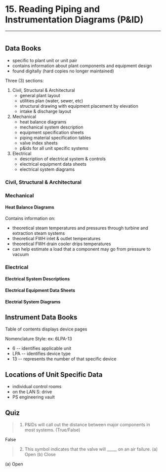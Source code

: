 # 15. Reading Piping and Instrumentation Diagrams (P&ID)
---

```toc
```

## Data Books
-	specific to plant unit or unit pair
-	contains information about plant components and equipment design
-	found digitally (hard copies no longer maintained)

Three (3) sections:
1.	Civil, Structural & Architectural
	-	general plant layout
	-	utilities plan (water, sewer, etc)
	-	structural drawing with equipment placement by elevation
	-	intake & discharge layout
2.	Mechanical
	-	heat balance diagrams
	-	mechanical system description
	-	equipment specification sheets
	-	piping material specification tables
	-	valve index sheets
	-	p&ids for all unit specific systems
3.	Electrical
	-	description of electrical system & controls
	-	electrical equipment data sheets
	-	electrical system diagrams

### Civil, Structural & Architectural

### Mechanical

#### Heat Balance Diagrams
Contains information on:
-	theoretical steam temperatures and pressures through turbine and extraction steam systems
-	theoretical FWH inlet & outlet temperatures
-	theoretical FWH drain cooler drips temperatures
-	can help estimate a load that a component may go from pressure to vacuum

### Electrical

#### Electrical System Descriptions

#### Electrical Equipment Data Sheets

#### Electrial System Diagrams

## Instrument Data Books
Table of contents displays device pages

Nomenclature Style:
ex: 6LPA-13
-	6 -- identifies applicable unit
-	LPA -- identifies device type
-	13 -- represents the number of that specific device

## Locations of Unit Specific Data
-	individual control rooms
-	on the LAN S: drive
-	PS engineering vault

## Quiz
>1. P&IDs will call out the distance between major components in most systems. (True/False)

False

>2. This symbol indicates that the valve will _____ on an air failure.
>(a) Open
>(b) Close

(a) Open